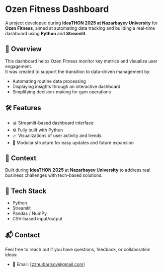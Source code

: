 # Ozen Fitness Dashboard

A project developed during **IdeaTHON 2025 at Nazarbayev University** for **Ozen Fitness**, aimed at automating data tracking and building a real-time dashboard using **Python** and **Streamlit**.

## 🚀 Overview

This dashboard helps Ozen Fitness monitor key metrics and visualize user engagement.  
It was created to support the transition to data-driven management by:
- Automating routine data processing  
- Displaying insights through an interactive dashboard  
- Simplifying decision-making for gym operations

## 🛠️ Features

- 📊 Streamlit-based dashboard interface  
- ⚙️ Fully built with Python  
- 📈 Visualizations of user activity and trends  
- 📁 Modular structure for easy updates and future expansion

## 📅 Context

Built during **IdeaTHON 2025** at **Nazarbayev University** to address real business challenges with tech-based solutions.

## 🔧 Tech Stack

- Python  
- Streamlit  
- Pandas / NumPy  
- CSV-based input/output

## 📬 Contact

Feel free to reach out if you have questions, feedback, or collaboration ideas:

- 📧 Email: [zzhulbarisov@gmail.com]


